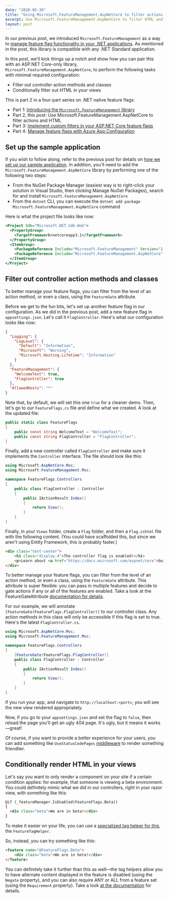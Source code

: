 ```yaml
---
date: "2020-05-30"
title: "Using Microsoft.FeatureManagement.AspNetCore to filter actions and HTML"
excerpt: Use Microsoft.FeatureManagement.AspNetCore to filter HTML and controller actions.
layout: post
---
```


In our previous post, we introduced `Microsoft.FeatureManagement` as a way to [manage feature flag functionality in your .NET applications](https://daveabrock.com/2020/05/24/introducing-feature-management.html). As mentioned in the post, this library is compatible with any .NET Standard application.

In this post, we'll kick things up a notch and show how you can pair this with an ASP.NET Core-only library, `Microsoft.FeatureManagement.AspNetCore`, to perform the following tasks with minimal required configuration:

- Filter out controller action methods and classes
- Conditionally filter out HTML in your views

This is part 2 in a four-part series on .NET native feature flags:

- Part 1: [Introducing the `Microsoft.FeatureManagement` library](https://daveabrock.com/2020/05/24/introducing-feature-management-copy)
- Part 2, this post: Use Microsoft.FeatureManagement.AspNetCore to filter actions and HTML
- Part 3: [Implement custom filters in your ASP.NET Core feature flags](https://daveabrock.com/2020/06/07/custom-filters-in-core-flags)
- Part 4: [Manage feature flags with Azure App Configuration](https://daveabrock.com/2020/06/15/use-feature-flags-azure-app-config)

## Set up the sample application

If you wish to follow along, refer to the previous post for details on [how we set up our sample application](https://daveabrock.com/2020/05/24/introducing-feature-management.html). In addition, you'll need to add the `Microsoft.FeatureManagement.AspNetCore` library by performing one of the following two steps:

- From the NuGet Package Manager (easiest way is to right-click your solution in Visual Studio, then clicking Manage NuGet Packages), search for and install `Microsoft.FeatureManagement.AspNetCore`
- From the `dotnet` CLI, you can execute the `dotnet add package Microsoft.FeatureManagement.AspNetCore` command

Here is what the project file looks like now:

```xml
<Project Sdk="Microsoft.NET.Sdk.Web">
  <PropertyGroup>
    <TargetFramework>netcoreapp3.1</TargetFramework>
  </PropertyGroup>
  <ItemGroup>
    <PackageReference Include="Microsoft.FeatureManagement" Version="2.0.0" />
    <PackageReference Include="Microsoft.FeatureManagement.AspNetCore" Version="2.0.0" />
  </ItemGroup>
</Project>
```

## Filter out controller action methods and classes

To better manage your feature flags, you can filter from the level of an action method, or even a class, using the `FeatureGate` attribute.

Before we get to the fun bits, let's set up another feature flag in our configuration. As we did in the previous post, add a new feature flag in `appsettings.json`. Let's call it `FlagController`. Here's what our configuration looks like now:

```json
{
  "Logging": {
    "LogLevel": {
      "Default": "Information",
      "Microsoft": "Warning",
      "Microsoft.Hosting.Lifetime": "Information"
    }
  },
  "FeatureManagement": {
    "WelcomeText": true,
    "FlagController": true 
  },
  "AllowedHosts": "*"
}
```

Note that, by default, we will set this one `true` for a cleaner demo. Then, let's go to our `FeatureFlags.cs` file and define what we created. A look at the updated file:

```csharp
public static class FeatureFlags
{
    public const string WelcomeText = "WelcomeText";
    public const string FlagController = "FlagController";
}
```

Finally, add a new controller called `FlagController` and make sure it implements the `Controller` interface. The file should look like this:

```csharp
using Microsoft.AspNetCore.Mvc;
using Microsoft.FeatureManagement.Mvc;

namespace FeatureFlags.Controllers
{
    public class FlagController : Controller
    {
        public IActionResult Index()
        {
            return View();
        }
    }
}
```

Finally, in your `Views` folder, create a `Flag` folder, and then a `Flag.cshtml` file with the following content. (You could have scaffolded this, but since we aren't using Entity Framework, this is probably faster.)

```html
<div class="text-center">
    <h1 class="display-4">The controller flag is enabled!</h1>
    <p>Learn about <a href="https://docs.microsoft.com/aspnet/core">building Web apps with ASP.NET Core</a>.</p>
</div>
```

To better manage your feature flags, you can filter from the level of an action method, or even a class, using the `FeatureGate` attribute. This attribute is super flexible: you can pass in multiple features and decide to gate actions if any or all of the features are enabled. Take a look at the FeatureGateAttribute [documentation for details](https://docs.microsoft.com/dotnet/api/microsoft.featuremanagement.mvc.featuregateattribute?view=azure-dotnet-preview).

For our example, we will annotate `[FeatureGate(FeatureFlags.FlagController)]` to our controller class. Any action methods in this class will only be accessible if this flag is set to true. Here's the latest `FlagController.cs`.

```csharp
using Microsoft.AspNetCore.Mvc;
using Microsoft.FeatureManagement.Mvc;

namespace FeatureFlags.Controllers
{
    [FeatureGate(FeatureFlags.FlagController)]
    public class FlagController : Controller
    {
        public IActionResult Index()
        {
            return View();
        }
    }
}
```

If you run your app, and navigate to `http://localhost:<port>`, you will see the new view rendered appropriately.

Now, if you go to your `appsettings.json` and set the flag to `false`, then reload the page you'll get an ugly 404 page. It's ugly, but it means it works—great!

Of course, if you want to provide a better experience for your users, you can add something like `UseStatusCodePages` [middleware](https://docs.microsoft.com/aspnet/core/fundamentals/error-handling?view=aspnetcore-3.1#usestatuscodepages) to render something friendlier.

## Conditionally render HTML in your views

Let's say you want to only render a component on your site if a certain condition applies: for example, that someone is viewing a beta environment. You could definitely mimic what we did in our controllers, right in your razor view, with something like this:

```html
@if (_featureManager.IsEnabled(FeatureFlags.Beta))
{
  <div class="beta">We are in beta!</div>
}
```

To make it easier on your life, you can use a [specialized tag helper for this](https://docs.microsoft.com/dotnet/api/microsoft.featuremanagement.mvc.taghelpers.featuretaghelper?view=azure-dotnet-preview), the `FeatureTagHelper`.

So, instead, you can try something like this:

```html
<feature name="@FeatureFlags.Beta">
    <div class="beta">We are in beta!</div>
</feature>
```

You can definitely take it further than this as well—the tag helpers allow you to have alternate content displayed in the feature is disabled (using the `Negate` property), and you can also require ANY or ALL from a feature set (using the `Requirement` property). Take a look [at the documentation](https://docs.microsoft.com/dotnet/api/microsoft.featuremanagement.mvc.taghelpers.featuretaghelper?view=azure-dotnet-preview) for details.
